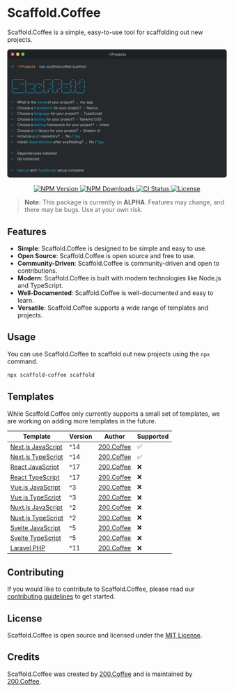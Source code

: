 # Scaffold.Coffee

Scaffold.Coffee is a simple, easy-to-use tool for scaffolding out new projects.

![Scaffold.Coffee Example Banner](./.github/public/banner.png)

<p align="center">
  <a href="https://www.npmjs.com/package/scaffold-coffee">
    <img src="https://img.shields.io/npm/v/scaffold-coffee" alt="NPM Version" />
  </a>
  <a href="https://www.npmjs.com/package/scaffold-coffee">
    <img src="https://img.shields.io/npm/dt/scaffold-coffee" alt="NPM Downloads" />
  </a>
  <a href="https://github.com/200-coffee/scaffold.coffee/actions">
    <img src="https://img.shields.io/github/actions/workflow/status/200-coffee/scaffold.coffee/default.yml" alt="CI Status" />
  </a>
  <a href="https://github.com/200-coffee/scaffold.coffee/blob/main/LICENSE">
    <img src="https://img.shields.io/npm/l/@200.coffee/scaffold-coffee" alt="License" />
  </a>
</p>

> **Note:** This package is currently in **ALPHA**. Features may change, and there may be bugs. Use at your own risk.

## Features

- **Simple**: Scaffold.Coffee is designed to be simple and easy to use.
- **Open Source**: Scaffold.Coffee is open source and free to use.
- **Community-Driven**: Scaffold.Coffee is community-driven and open to contributions.
- **Modern**: Scaffold.Coffee is built with modern technologies like Node.js and TypeScript.
- **Well-Documented**: Scaffold.Coffee is well-documented and easy to learn.
- **Versatile**: Scaffold.Coffee supports a wide range of templates and projects.

## Usage

You can use Scaffold.Coffee to scaffold out new projects using the `npx` command.

```bash
npx scaffold-coffee scaffold
```

## Templates

While Scaffold.Coffee only currently supports a small set of templates, we are working on adding more templates in the future.

| Template                                 | Version | Author                           | Supported |
| ---------------------------------------- | ------- | -------------------------------- | --------- |
| [Next.js JavaScript](https://nextjs.org) | ^14     | [200.Coffee](https://200.coffee) | ✅        |
| [Next.js TypeScript](https://nextjs.org) | ^14     | [200.Coffee](https://200.coffee) | ✅        |
| [React JavaScript](https://reactjs.org)  | ^17     | [200.Coffee](https://200.coffee) | ❌        |
| [React TypeScript](https://reactjs.org)  | ^17     | [200.Coffee](https://200.coffee) | ❌        |
| [Vue.js JavaScript](https://vuejs.org)   | ^3      | [200.Coffee](https://200.coffee) | ❌        |
| [Vue.js TypeScript](https://vuejs.org)   | ^3      | [200.Coffee](https://200.coffee) | ❌        |
| [Nuxt.js JavaScript](https://nuxtjs.org) | ^2      | [200.Coffee](https://200.coffee) | ❌        |
| [Nuxt.js TypeScript](https://nuxtjs.org) | ^2      | [200.Coffee](https://200.coffee) | ❌        |
| [Svelte JavaScript](https://svelte.dev)  | ^5      | [200.Coffee](https://200.coffee) | ❌        |
| [Svelte TypeScript](https://svelte.dev)  | ^5      | [200.Coffee](https://200.coffee) | ❌        |
| [Laravel PHP](https://laravel.com)       | ^11     | [200.Coffee](https://200.coffee) | ❌        |

## Contributing

If you would like to contribute to Scaffold.Coffee, please read our [contributing guidelines](./CONTRIBUTING.md) to get started.

## License

Scaffold.Coffee is open source and licensed under the [MIT License](./LICENSE).

## Credits

Scaffold.Coffee was created by [200.Coffee](https://200.coffee) and is maintained by [200.Coffee](https://200.coffee).
